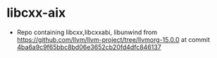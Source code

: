 # libcxx-aix

- Repo containing libcxx,libcxxabi, libunwind from https://github.com/llvm/llvm-project/tree/llvmorg-15.0.0 at commit [4ba6a9c9f65bbc8bd06e3652cb20fd4dfc846137](https://github.com/llvm/llvm-project/commit/4ba6a9c9f65bbc8bd06e3652cb20fd4dfc846137)
